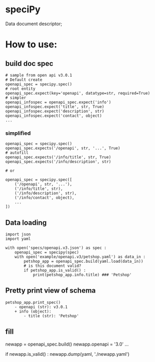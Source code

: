 # speciPy
Data document descriptor;

# How to use:

## build doc spec
``` 
# sample from open api v3.0.1 
# Default create
openapi_spec = specipy.spec()
# root entity
openapi_spec.expect(key='openapi', datatype=str, required=True)
# simpler
openapi_infospec = openapi_spec.expect('info')
openapi_infospec.expect('title', str, True)
openapi_infospec.expect('description', str)
openapi_infospec.expect('contact', object)
...
```
### simplified
```
openapi_spec = specipy.spec()
openapi_spec.expects('/openapi', str, '...', True)
# autofill
openapi_spec.expects('/info/title', str, True)
openapi_spec.expects('/info/description', str)

# or

openapi_spec = specipy.spec([
    ('/openapi', str, '...'),
    ('/info/title', str),
    ('/info/description', str),
    ('/info/contact', object),
    ...
])
```

## Data loading
```
import json
import yaml

with open('specs/openapi.v3.json') as spec :
    openapi_spec = specipy(spec)
    with open('example/openapi.v3/petshop.yaml') as data_in :
        petshop_app = openapi_spec.build(yaml.load(data_in))
        # is this document valid?
        if petshop_app.is_valid() :
            print(petshop_app.info.title) ### 'Petshop'
```
## Pretty print view of schema
```
petshop_app.print_spec() 
    - openapi (str): v3.0.1
    + info (object):
        - title (str): 'Petshop'

```

## fill
newapp = openapi_spec.build()
newapp.openapi = '3.0'
...

if newapp.is_valid() :
    newapp.dump(yaml, './newapp.yaml')

